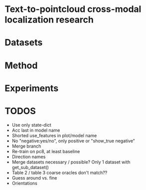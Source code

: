 # Text-to-pointcloud cross-modal localization research

# Datasets

# Method

# Experiments

# TODOS
- Use only state-dict
- Acc last in model name
- Shorted use_features in plot/model name
- No "negative:yes/no", only positive or "show_true negative"
- Merge branch
- Re-train on pc8, at least baseline
- Direction names
- Merge datasets necessary / possible? Only 1 dataset with get_sub_dataset()
- Table 2 / table 3 coarse oracles don't match??
- Guess around vs. fine
- Orientations